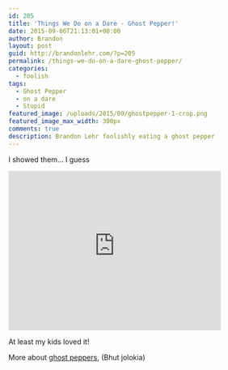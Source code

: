 ```yaml
---
id: 205
title: 'Things We Do on a Dare - Ghost Pepper!'
date: 2015-09-06T21:13:01+00:00
author: Brandon
layout: post
guid: http://brandonlehr.com/?p=205
permalink: /things-we-do-on-a-dare-ghost-pepper/
categories:
  - foolish
tags:
  - Ghost Pepper
  - on a dare
  - Stupid
featured_image: /uploads/2015/09/ghostpepper-1-crop.png
featured_image_max_width: 300px
comments: true
description: Brandon Lehr foolishly eating a ghost pepper
---
```

I showed them&#8230; I guess

<div class="embed-responsive embed-responsive-16by9">
    <iframe width="420" height="315" class="embed-responsive-item" src="https://www.youtube.com/embed/GevRzh4aoIU" frameborder="0" allowfullscreen></iframe>
</div>


At least my kids loved it!

More about <a href="https://en.wikipedia.org/wiki/Bhut_jolokia" target="_blank">ghost peppers</a>, (Bhut jolokia)
